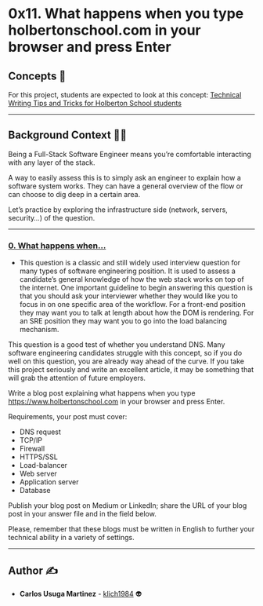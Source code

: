 # 0x11. What happens when you type holbertonschool.com in your browser and press Enter

## Concepts :eyes:
For this project, students are expected to look at this concept:
[Technical Writing Tips and Tricks for Holberton School students](https://intranet.hbtn.io/concepts/134)

---
## Background Context :technologist:
Being a Full-Stack Software Engineer means you’re comfortable interacting with any layer of the stack.

A way to easily assess this is to simply ask an engineer to explain how a software system works. They can have a general overview of the flow or can choose to dig deep in a certain area.

Let’s practice by exploring the infrastructure side (network, servers, security…) of the question.

---

### [0. What happens when...](./0-blog_post)
* This question is a classic and still widely used interview question for many types of software engineering position. It is used to assess a candidate’s general knowledge of how the web stack works on top of the internet. One important guideline to begin answering this question is that you should ask your interviewer whether they would like you to focus in on one specific area of the workflow. For a front-end position they may want you to talk at length about how the DOM is rendering. For an SRE position they may want you to go into the load balancing mechanism.

This question is a good test of whether you understand DNS. Many software engineering candidates struggle with this concept, so if you do well on this question, you are already way ahead of the curve. If you take this project seriously and write an excellent article, it may be something that will grab the attention of future employers.

Write a blog post explaining what happens when you type https://www.holbertonschool.com in your browser and press Enter.

Requirements, your post must cover:

-  DNS request
-  TCP/IP
-  Firewall
-  HTTPS/SSL
-  Load-balancer
-  Web server
-  Application server
-  Database

Publish your blog post on Medium or LinkedIn; share the URL of your blog post in your answer file and in the field below.

Please, remember that these blogs must be written in English to further your technical ability in a variety of settings.

---

## Author :writing_hand:
* **Carlos Usuga Martinez** - [klich1984](https://github.com/klich1984) :alien:
